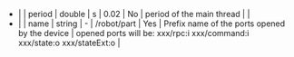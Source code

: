  * |   | period         | double  | s   |   0.02        | No       | period of the main thread                       |  |
 * |   | name           | string  | -   |   /robot/part | Yes      | Prefix name of the ports opened by the device   | opened ports will be: xxx/rpc:i xxx/command:i xxx/state:o xxx/stateExt:o |

